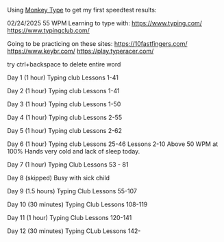 Using [Monkey Type](https://monkeytype.com/) to get my first speedtest results:

02/24/2025
55 WPM
Learning to type with:
https://www.typing.com/
https://www.typingclub.com/

Going to be practicing on these sites:
https://10fastfingers.com/
https://www.keybr.com/
https://play.typeracer.com/

try ctrl+backspace to delete entire word

Day 1 (1 hour) 
Typing club
Lessons 1-41

Day 2 (1 hour)
Typing club
Lessons 1-41

Day 3 (1 hour) 
Typing club
Lessons 1-50

Day 4 (1 hour)
Typing club
Lessons 2-55

Day 5 (1 hour)
Typing club
Lessons 2-62

Day 6 (1 hour)
Typing club
Lessons 25-46
Lessons 2-10 Above 50 WPM at 100%
Hands very cold and lack of sleep today. 

Day 7 (1 hour)
Typing Club
Lessons 53 - 81

Day 8 (skipped)
Busy with sick child

Day 9 (1.5 hours)
Typing Club
Lessons 55-107

Day 10 (30 minutes) 
Typing Club
Lessons  108-119

Day 11 (1 hour)
Typing Club
Lessons 120-141

Day 12 (30 minutes)
Typing CLub
Lessons 142-